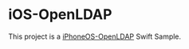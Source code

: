 # iOS-OpenLDAP

This project is a [iPhoneOS-OpenLDAP](https://github.com/syzdek/iPhoneOS-OpenLDAP) Swift Sample.
